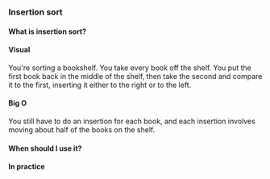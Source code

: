 ### Insertion sort 
#### What is insertion sort? 

#### Visual 
You're sorting a bookshelf. You take every book off the shelf. You put the first book back in the middle of the shelf, then take the second and compare it to the first, inserting it either to the right or to the left. 

#### Big O
You still have to do an insertion for each book, and each insertion involves moving about half of the books on the shelf. 

#### When should I use it? 

#### In practice 